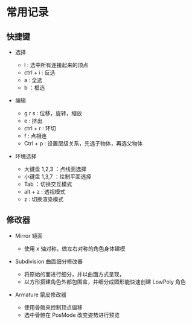 
# 常用记录

## 快捷键

- 选择
  - l : 选中所有连接起来的顶点
  - ctrl + i : 反选
  - a : 全选 
  - b ：框选

- 编辑
  - g r s : 位移，旋转，缩放
  - e : 挤出
  - ctrl + r : 环切
  - f : 点相连
  - Ctrl + p : 设置层级关系，先选子物体，再选父物体

- 环境选择
  - 大键盘 1,2,3 ：点线面选择
  - 小键盘 1,3,7 ：绘制平面选择
  - Tab ：切换交互模式
  - alt + z : 透视模式
  - z : 切换渲染模式

## 修改器

- Mirror 镜面

  - 使用 x 轴对称，做左右对称的角色身体建模

- Subdivision 曲面细分修改器

  - 将原始的面进行细分，并以曲面方式呈现，
  - 以方形搭建角色外部包围盒，并细分成圆形能快速创建 LowPoly 角色

- Armature 蒙皮修改器

  - 使用骨骼来控制顶点偏移
  - 选中骨骼在 PosMode 改变姿势进行预览